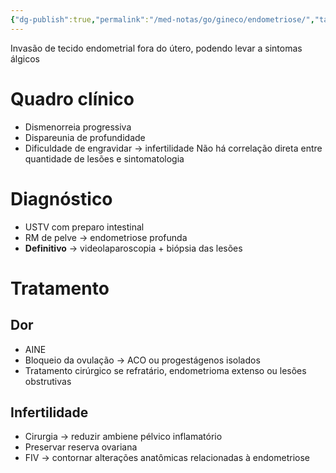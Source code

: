 ```yaml
---
{"dg-publish":true,"permalink":"/med-notas/go/gineco/endometriose/","tags":["review"]}
---
```


Invasão de tecido endometrial fora do útero, podendo levar a sintomas álgicos

# Quadro clínico
- Dismenorreia progressiva
- Dispareunia de profundidade
- Dificuldade de engravidar -> infertilidade
Não há correlação direta entre quantidade de lesões e sintomatologia


# Diagnóstico
- USTV com preparo intestinal
- RM de pelve -> endometriose profunda
- **Definitivo** -> videolaparoscopia + biópsia das lesões

# Tratamento
## Dor
- AINE
- Bloqueio da ovulação -> ACO ou progestágenos isolados
- Tratamento cirúrgico se refratário, endometrioma extenso ou lesões obstrutivas 

## Infertilidade
- Cirurgia -> reduzir ambiene pélvico inflamatório
- Preservar reserva ovariana
- FIV -> contornar alterações anatômicas relacionadas à endometriose